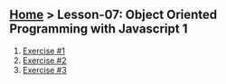 ## [Home](../../README.md) > Lesson-07: Object Oriented Programming with Javascript 1

1. [Exercise #1](exercise-1/execrise-1.md)
2. [Exercise #2](exercise-2/execrise-2.md)
3. [Exercise #3](exercise-3/execrise-3.md)
